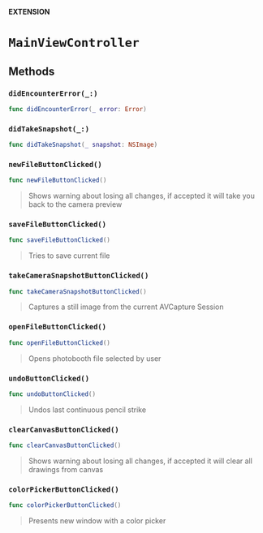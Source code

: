 **EXTENSION**

# `MainViewController`

## Methods
### `didEncounterError(_:)`

```swift
func didEncounterError(_ error: Error)
```

### `didTakeSnapshot(_:)`

```swift
func didTakeSnapshot(_ snapshot: NSImage)
```

### `newFileButtonClicked()`

```swift
func newFileButtonClicked()
```

> Shows warning about losing all changes, if accepted it will take you back to the camera preview

### `saveFileButtonClicked()`

```swift
func saveFileButtonClicked()
```

> Tries to save current file

### `takeCameraSnapshotButtonClicked()`

```swift
func takeCameraSnapshotButtonClicked()
```

> Captures a still image from the current AVCapture Session

### `openFileButtonClicked()`

```swift
func openFileButtonClicked()
```

> Opens photobooth file selected by user

### `undoButtonClicked()`

```swift
func undoButtonClicked()
```

> Undos last continuous pencil strike

### `clearCanvasButtonClicked()`

```swift
func clearCanvasButtonClicked()
```

> Shows warning about losing all changes, if accepted it will clear all drawings from canvas

### `colorPickerButtonClicked()`

```swift
func colorPickerButtonClicked()
```

> Presents new window with a color picker
